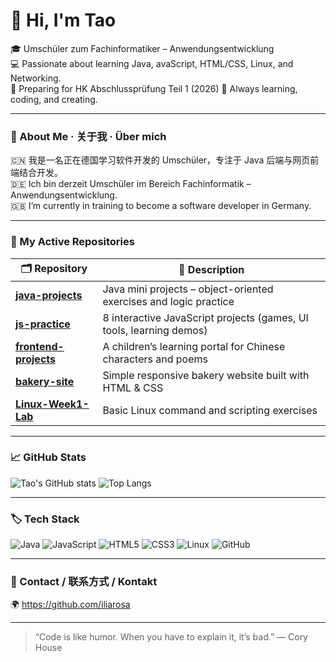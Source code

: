 # 👋 Hi, I'm Tao  
🎓 Umschüler zum Fachinformatiker – Anwendungsentwicklung   
💻 Passionate about learning Java, avaScript, HTML/CSS, Linux, and Networking.  
🌱 Preparing for HK Abschlussprüfung Teil 1 (2026) 
🧠 Always learning, coding, and creating.

---

### 🧭 About Me · 关于我 · Über mich
🇨🇳 我是一名正在德国学习软件开发的 Umschüler，专注于 Java 后端与网页前端结合开发。  
🇩🇪 Ich bin derzeit Umschüler im Bereich Fachinformatik – Anwendungsentwicklung.  
🇬🇧 I’m currently in training to become a software developer in Germany.  

---

### 🚀 My Active Repositories
| 🗂 Repository | 🧠 Description |
|--------------|----------------|
| [**java-projects**](https://github.com/liarosa/java-projects) | Java mini projects – object-oriented exercises and logic practice |
| [**js-practice**](https://github.com/liarosa/js-practice) | 8 interactive JavaScript projects (games, UI tools, learning demos) |
| [**frontend-projects**](https://github.com/liarosa/chinesisch-Lernen) | A children’s learning portal for Chinese characters and poems |
| [**bakery-site**](https://github.com/liarosa/bakery-site) | Simple responsive bakery website built with HTML & CSS |
| [**Linux-Week1-Lab**](https://github.com/liarosa/Linux-Week1-Lab) | Basic Linux command and scripting exercises |

---

### 📈 GitHub Stats
![Tao's GitHub stats](https://github-readme-stats.vercel.app/api?username=liarosa&show_icons=true&theme=radical)
![Top Langs](https://github-readme-stats.vercel.app/api/top-langs/?username=liarosa&layout=compact&theme=radical)

---

### 🏷️ Tech Stack
![Java](https://img.shields.io/badge/Java-ED8B00?style=for-the-badge&logo=openjdk&logoColor=white)
![JavaScript](https://img.shields.io/badge/JavaScript-F7E017?style=for-the-badge&logo=javascript&logoColor=black)
![HTML5](https://img.shields.io/badge/HTML5-E34F26?style=for-the-badge&logo=html5&logoColor=white)
![CSS3](https://img.shields.io/badge/CSS3-1572B6?style=for-the-badge&logo=css3&logoColor=white)
![Linux](https://img.shields.io/badge/Linux-FCC624?style=for-the-badge&logo=linux&logoColor=black)
![GitHub](https://img.shields.io/badge/GitHub-181717?style=for-the-badge&logo=github&logoColor=white)

---

### 💬 Contact / 联系方式 / Kontakt 
🌍 https://github.com/iliarosa

---

> “Code is like humor. When you have to explain it, it’s bad.” — Cory House
